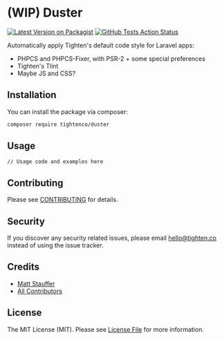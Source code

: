 # (WIP) Duster

[![Latest Version on Packagist](https://img.shields.io/packagist/v/tightenco/duster.svg?style=flat-square)](https://packagist.org/packages/tightenco/duster)
[![GitHub Tests Action Status](https://img.shields.io/github/workflow/status/tightenco/duster/run-tests?label=tests)](https://github.com/tightenco/duster/actions?query=workflow%3Arun-tests+branch%3Amaster)

Automatically apply Tighten's default code style for Laravel apps:

- PHPCS and PHPCS-Fixer, with PSR-2 + some special preferences
- Tighten's Tlint
- Maybe JS and CSS?

## Installation

You can install the package via composer:

```bash
composer require tightenco/duster
```

## Usage

```
// Usage code and examples here
```

## Contributing

Please see [CONTRIBUTING](CONTRIBUTING.md) for details.

## Security

If you discover any security related issues, please email hello@tighten.co instead of using the issue tracker.

## Credits

- [Matt Stauffer](https://github.com/mattstauffer)
- [All Contributors](../../contributors)

## License

The MIT License (MIT). Please see [License File](LICENSE.md) for more information.

